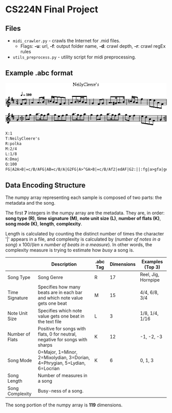 # CS224N Final Project

## Files
  * `midi_crawler.py` - crawls the Internet for .mid files. 
    * Flags: **-u**: url, **-f**: output folder name, **-d**: crawl depth, **-r**: crawl regEx rules
  * `utils_preprocess.py` - utility script for midi preprocessing.

## Example .abc format

![exABC](images/example_abc.png?raw=true "Example .abc Music")

```
X:1
T:NeilyCleere's
R:polka
M:2/4
L:1/8
K:Dmaj
Q:100
FG|A2A>B|=c/B/AFG|AB=c/B/A|G2FG|A>^GA>B|=c/B/Af2|edAF|G2:||:fg|a>gfa|gefg|a>gfa|g2fg|a>gfa|gef2|edAF|G2:|
```

## Data Encoding Structure
The numpy array representing each sample is composed of two parts: the metadata and the song.

The first **7** integers in the numpy array are the metadata. They are, in order: **song type (R)**, **time signature (M)**, **note unit size (L)**, **number of flats (K)**, **song mode (K)**, **length**, **complexity**.

Length is calculated by counting the distinct number of times the character '|' appears in a file, and complexity is calculated by (*number of notes in a song*) x 100/(*len* x *number of beats in a measure*). In other words, the complexity measure is trying to estimate how *busy* a song is.

|                 | Description                                                                  | .abc Tag | Dimensions | Examples (Top 3)    |
|-----------------|------------------------------------------------------------------------------|----------|------------|---------------------|
| Song Type       | Song Genre                                                                   |     R    |     17     | Reel, Jig, Hornpipe |
| Time Signature  | Specifies how many beats are in each bar and which note value gets one beat  |     M    |     15     | 4/4, 6/8, 3/4       |
| Note Unit Size  | Specifies which note value gets one beat in the text file                    |     L    |      3     | 1/8, 1/4, 1/16      |
| Number of Flats | Positive for songs with flats, 0 for neutral, negative for songs with sharps |     K    |     12     | -1, -2, -3          |
| Song Mode       | 0=Major, 1=Minor, 2=Mixolydian, 3=Dorian, 4=Phrygian, 5=Lydian, 6=Locrian    |     K    |      6     | 0, 1, 3             |
| Song Length     | Number of measures in a song                                                 |          |            |                     |
| Song Complexity | Busy-ness of a song.                                                         |          |            |                     |

The song portion of the numpy array is **119** dimensions.
